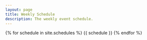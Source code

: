 ```yaml
---
layout: page
title: Weekly Schedule
description: The weekly event schedule.
---
```


{% for schedule in site.schedules %}
{{ schedule }}
{% endfor %}
